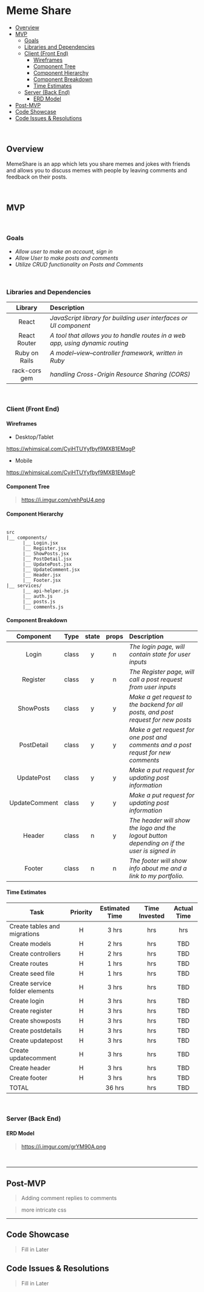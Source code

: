 # Meme Share <!-- omit in toc -->



- [Overview](#overview)
- [MVP](#mvp)
  - [Goals](#goals)
  - [Libraries and Dependencies](#libraries-and-dependencies)
  - [Client (Front End)](#client-front-end)
    - [Wireframes](#wireframes)
    - [Component Tree](#component-tree)
    - [Component Hierarchy](#component-hierarchy)
    - [Component Breakdown](#component-breakdown)
    - [Time Estimates](#time-estimates)
  - [Server (Back End)](#server-back-end)
    - [ERD Model](#erd-model)
- [Post-MVP](#post-mvp)
- [Code Showcase](#code-showcase)
- [Code Issues & Resolutions](#code-issues--resolutions)

<br>

## Overview

MemeShare is an app which lets you share memes and jokes with friends and allows you to discuss memes with people by leaving comments and feedback on their posts. 


<br>

## MVP


<br>

### Goals

- _Allow user to make an account, sign in_
- _Allow User to make posts and comments_
- _Utilize CRUD functionality on Posts and Comments_

<br>

### Libraries and Dependencies



|     Library      | Description                                    |
| :--------------: | :---------------------------------------------------------------------- |
|      React       | _JavaScript library for building user interfaces or UI component_     |
|   React Router   | _A tool that allows you to handle routes in a web app, using dynamic routing_     |
|   Ruby on Rails  | _A model–view–controller framework, written in Ruby_     |   
|  rack-cors gem   | _handling Cross-Origin Resource Sharing (CORS)_|

<br>

### Client (Front End)

#### Wireframes


- Desktop/Tablet

https://whimsical.com/CyiHTUYyfbyf9MXB1EMqgP

- Mobile 

https://whimsical.com/CyiHTUYyfbyf9MXB1EMqgP


#### Component Tree

>https://i.imgur.com/vehPqU4.png

#### Component Hierarchy



``` structure

src
|__ components/
      |__ Login.jsx
      |__ Register.jsx
      |__ ShowPosts.jsx
      |__ PostDetail.jsx
      |__ UpdatePost.jsx
      |__ UpdateComment.jsx
      |__ Header.jsx
      |__ Footer.jsx
|__ services/
      |__ api-helper.js
      |__ auth.js
      |__ posts.js
      |__ comments.js

```

#### Component Breakdown



|    Component     |    Type    | state | props | Description                                                                                       |
| :--------------: | :--------: | :---: | :---: | :------------------------------------------------------------------------------------------------ |
|    Login         |   class    |   y   |   n   | _The login page, will contain state for user inputs_                                              |
|    Register      |   class    |   y   |   n   | _The Register page, will call a post request from user inputs_                                    |
|    ShowPosts     |   class    |   y   |   y   | _Make a get request to the backend for all posts, and post request for new posts_                 |
|    PostDetail    |   class    |   y   |   y   | _Make a get request for one post and comments and a post requst for new comments_                 |
|    UpdatePost    |   class    |   y   |   y   | _Make a put request for updating post information_                                                |
|    UpdateComment |   class    |   y   |   y   | _Make a put request for updating post information_                                                |
|    Header        |   class    |   n   |   y   | _The header will show the logo and the logout button depending on if the user is signed in_       |
|    Footer        |   class    |   n   |   n   | _The footer will show info about me and a link to my portfolio._                                  |

#### Time Estimates



| Task                            | Priority | Estimated Time | Time Invested | Actual Time |
| ------------------------------- | :------: | :------------: | :-----------: | :---------: |
| Create tables and migrations    |    H     |     3 hrs      |      hrs     |     hrs    |
| Create models                   |    H     |     2 hrs      |      hrs     |     TBD     |
| Create controllers              |    H     |     2 hrs      |      hrs     |     TBD     |
| Create routes                   |    H     |     1 hrs      |      hrs     |     TBD     |
| Create seed file                |    H     |     1 hrs      |      hrs     |     TBD     |
| Create service folder elements  |    H     |     3 hrs      |      hrs     |     TBD     |
| Create login                    |    H     |     3 hrs      |      hrs     |     TBD     |
| Create register                 |    H     |     3 hrs      |      hrs     |     TBD     |
| Create showposts                |    H     |     3 hrs      |      hrs     |     TBD     |
| Create postdetails              |    H     |     3 hrs      |      hrs     |     TBD     |
| Create updatepost               |    H     |     3 hrs      |      hrs     |     TBD     |
| Create updatecomment            |    H     |     3 hrs      |      hrs     |     TBD     |
| Create header                   |    H     |     3 hrs      |      hrs     |     TBD     |
| Create footer                   |    H     |     3 hrs      |      hrs     |     TBD     |
| TOTAL                           |          |     36 hrs     |      hrs     |     TBD     |



<br>

### Server (Back End)

#### ERD Model

> https://i.imgur.com/grYM90A.png

<br>

***

## Post-MVP

> Adding comment replies to comments

> more intricate css

***

## Code Showcase

> Fill in Later

## Code Issues & Resolutions

> Fill in Later
